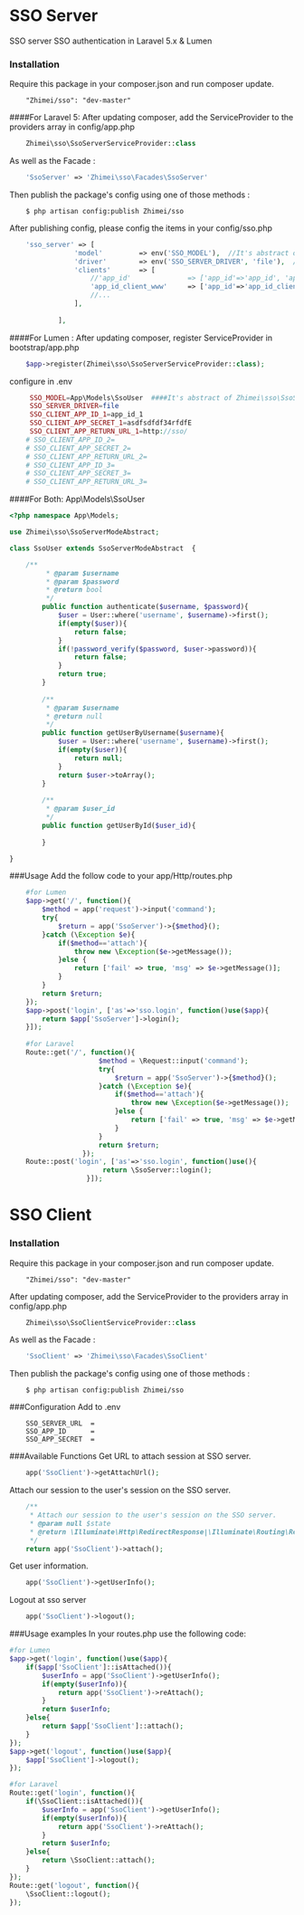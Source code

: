 SSO Server
===

SSO server SSO authentication in Laravel 5.x & Lumen

### Installation
Require this package in your composer.json and run composer update.
```
    "Zhimei/sso": "dev-master"
```
####For Laravel 5:
After updating composer, add the ServiceProvider to the providers array in config/app.php
```php
    Zhimei\sso\SsoServerServiceProvider::class
```
As well as the Facade :
```php
    'SsoServer' => 'Zhimei\sso\Facades\SsoServer'
```
Then publish the package's config using one of those methods :
```
    $ php artisan config:publish Zhimei/sso
```
After publishing config, please config the items in your config/sso.php
```php
    'sso_server' => [
                'model'         => env('SSO_MODEL'),  //It's abstract of Zhimei\sso\SsoServerModeAbstract
                'driver'        => env('SSO_SERVER_DRIVER', 'file'),  //file or memcached (recommend memcached)
                'clients'       => [
                    //'app_id'              => ['app_id'=>'app_id', 'app_secret'=>'app_secret', 'return_url'=>'return_url'],
                    'app_id_client_www'     => ['app_id'=>'app_id_client_www', 'app_secret'=>'app_secret_24A234FDG34S54GS', 'return_url'=>'http://www.zhimei360.com/'],
                    //...
                ],
    
            ],
```

####For Lumen :
After updating composer, register ServiceProvider in bootstrap/app.php
```php
    $app->register(Zhimei\sso\SsoServerServiceProvider::class);
```
configure in .env
```php
     SSO_MODEL=App\Models\SsoUser  ####It's abstract of Zhimei\sso\SsoServerModeAbstract
     SSO_SERVER_DRIVER=file
     SSO_CLIENT_APP_ID_1=app_id_1
     SSO_CLIENT_APP_SECRET_1=asdfsdfdf34rfdfE
     SSO_CLIENT_APP_RETURN_URL_1=http://sso/
    # SSO_CLIENT_APP_ID_2=
    # SSO_CLIENT_APP_SECRET_2=
    # SSO_CLIENT_APP_RETURN_URL_2=
    # SSO_CLIENT_APP_ID_3=
    # SSO_CLIENT_APP_SECRET_3=
    # SSO_CLIENT_APP_RETURN_URL_3=
```
####For Both:
App\Models\SsoUser
```php
<?php namespace App\Models;

use Zhimei\sso\SsoServerModeAbstract;

class SsoUser extends SsoServerModeAbstract  {

    /**
         * @param $username
         * @param $password
         * @return bool
         */
        public function authenticate($username, $password){
            $user = User::where('username', $username)->first();
            if(empty($user)){
                return false;
            }
            if(!password_verify($password, $user->password)){
                return false;
            }
            return true;
        }
    
        /**
         * @param $username
         * @return null
         */
        public function getUserByUsername($username){
            $user = User::where('username', $username)->first();
            if(empty($user)){
                return null;
            }
            return $user->toArray();
        }
    
        /**
         * @param $user_id
         */
        public function getUserById($user_id){
    
        }

}
```

###Usage
Add the follow code to your app/Http/routes.php
```php
    #for Lumen
    $app->get('/', function(){
        $method = app('request')->input('command');
        try{
            $return = app('SsoServer')->{$method}();
        }catch (\Exception $e){
            if($method=='attach'){
                throw new \Exception($e->getMessage());
            }else {
                return ['fail' => true, 'msg' => $e->getMessage()];
            }
        }
        return $return;
    });
    $app->post('login', ['as'=>'sso.login', function()use($app){
        return $app['SsoServer']->login();
    }]);
    
    #for Laravel
    Route::get('/', function(){
                      $method = \Request::input('command');
                      try{
                          $return = app('SsoServer')->{$method}();
                      }catch (\Exception $e){
                          if($method=='attach'){
                              throw new \Exception($e->getMessage());
                          }else {
                              return ['fail' => true, 'msg' => $e->getMessage()];
                          }
                      }
                      return $return;
                  });
    Route::post('login', ['as'=>'sso.login', function()use(){
                       return \SsoServer::login();
                   }]);
```

SSO Client
===
### Installation
Require this package in your composer.json and run composer update.
```
    "Zhimei/sso": "dev-master"
```
    
After updating composer, add the ServiceProvider to the providers array in config/app.php
```php
    Zhimei\sso\SsoClientServiceProvider::class
```
As well as the Facade :
```php
    'SsoClient' => 'Zhimei\sso\Facades\SsoClient'
```
Then publish the package's config using one of those methods :
```
    $ php artisan config:publish Zhimei/sso
```
###Configuration
Add to .env
```
    SSO_SERVER_URL  =
    SSO_APP_ID      =
    SSO_APP_SECRET  =
```
###Available Functions
Get URL to attach session at SSO server.
```php
    app('SsoClient')->getAttachUrl();
```
Attach our session to the user's session on the SSO server.
```php
    /**
     * Attach our session to the user's session on the SSO server.
     * @param null $state
     * @return \Illuminate\Http\RedirectResponse|\Illuminate\Routing\Redirector
     */
    return app('SsoClient')->attach();
```
Get user information.
```php
    app('SsoClient')->getUserInfo();
```
Logout at sso server
```php
    app('SsoClient')->logout();
```

###Usage examples
In your routes.php use the following code:
```php
#for Lumen
$app->get('login', function()use($app){
    if($app['SsoClient']::isAttached()){
        $userInfo = app('SsoClient')->getUserInfo();
        if(empty($userInfo)){
            return app('SsoClient')->reAttach();
        }
        return $userInfo;
    }else{
        return $app['SsoClient']::attach();
    }
});
$app->get('logout', function()use($app){
    $app['SsoClient']->logout();
});

#for Laravel
Route::get('login', function(){
    if(\SsoClient::isAttached()){
        $userInfo = app('SsoClient')->getUserInfo();
        if(empty($userInfo)){
            return app('SsoClient')->reAttach();
        }
        return $userInfo;
    }else{
        return \SsoClient::attach();
    }
});
Route::get('logout', function(){
    \SsoClient::logout();
});
```